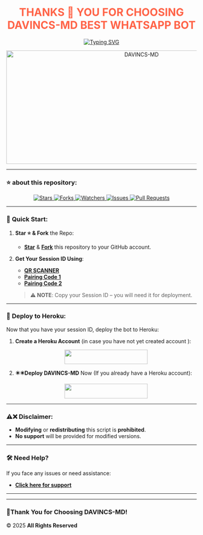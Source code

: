 <h1 align="center" style="color: #FF6347;">THANKS 🙏 YOU FOR CHOOSING DAVINCS-MD BEST WHATSAPP BOT  </h1>

<p align="center">
  <a href="https://git.io/typing-svg">
    <img src="https://readme-typing-svg.demolab.com?font=Black+Ops+One&size=50&pause=1000&color=1BAFBAFF&center=true&width=910&height=100&lines=HELLOO+THIS+IS+DAVINCS-MD; BEST++WHATSAPP+BOT;CREATED+BY+ALLAN+DAVINCS;RELEASED+01.4.2025" alt="Typing SVG" />
  </a>
</p>

<p align="center">
  <img alt="DAVINCS-MD" width="700" height="300" src=" https://files.catbox.moe/ihih3i.jpg ">
</p>

---

### ⭐ **about this repository**:
<p align="center">
  <a href="https://github.com/franceking1/Flash-Md/stargazers">
    <img src="https://img.shields.io/github/stars/franceking1/Flash-Md?style=for-the-badge&logo=github&color=ff9800" alt="Stars" />
  </a>
  <a href="https://github.com/franceking1/Flash-Md/network/members">
    <img src="https://img.shields.io/github/forks/franceking1/Flash-Md?style=for-the-badge&logo=github&color=4CAF50" alt="Forks" />
  </a>
  <a href="  https://github.com/9Wish882/DAVINCS-MD/watchers ">
    <img src="https://img.shields.io/github/watchers/franceking1/Flash-Md?style=for-the-badge&logo=github&color=2196F3" alt="Watchers" />
  </a>
  <a href="https://github.com/9Wish882/DAVINCS-MD/issues">
    <img src="https://img.shields.io/github/issues/franceking1/Flash-Md?style=for-the-badge&logo=github&color=e91e63" alt="Issues" />
  </a>
  <a href="https://github.com/franceking1/Flash-Md/pulls">
    <img src="https://img.shields.io/github/issues-pr/franceking1/Flash-Md?style=for-the-badge&logo=github&color=673AB7" alt="Pull Requests" />
  </a>
</p>

---

### 🚀 **Quick Start:**

1. **Star ⭐ & Fork** the Repo:
   - **[Star](https://github.com/franceking1/Flash-Md)** & **[Fork](https://github.com/franceking1/Flash-Md/fork)** this repository to your GitHub account.

2. **Get Your Session ID Using**:
   - **[QR SCANNER](https://the-flash-scanner.onrender.com/)**
   - **[Pairing Code 1](https://king-france.vercel.app/)**
   - **[Pairing Code 2](https://the-flash-md-sessions.onrender.com/pair)**

   > **⚠️ NOTE**: Copy your Session ID – you will need it for deployment.

---

### 🚀 **Deploy to Heroku:**

Now that you have your session ID, deploy the bot to Heroku:

1. **Create a Heroku Account** (in case you have not yet created account ):  
   <p align="center">
     <a href="https://signup.heroku.com">
       <img src="https://img.shields.io/badge/Create%20Account%20Now-blue?style=for-the-badge&logo=heroku" width="220" height="38.45"/>
     </a>
   </p>

2. **✴️✴️Deploy DAVINCS-MD** Now (If you already have a Heroku account):  
   <p align="center">
     <a href="https://france-king.vercel.app">
       <img src="https://img.shields.io/badge/DEPLOY%20NOW-blue?style=for-the-badge&logo=heroku" width="220" height="38.45"/>
     </a>
   </p>

---

### ⚠️❌ **Disclaimer:**

- **Modifying** or **redistributing** this script is **prohibited**.
- **No support** will be provided for modified versions.

---

### 🛠 **Need Help?**

If you face any issues or need assistance:
- **[Click here for support](https://messages-snowy.vercel.app)**

---


---

### 🌝**Thank You for Choosing DAVINCS-MD!**
 © 2025 **All Rights Reserved**

